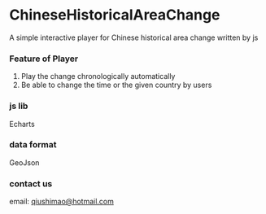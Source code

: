 # ChineseHistoricalAreaChange
A simple interactive player for Chinese historical area change written by js

### Feature of Player
 1. Play the change chronologically automatically 
 2. Be able to change the time or the given country by users
 
### js lib
  Echarts

### data format
  GeoJson
  
### contact us 
  email: qiushimao@hotmail.com
